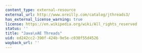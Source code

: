 ```yaml
---
content_type: external-resource
external_url: http://www.oreilly.com/catalog/jthreads3/
has_external_license_warning: true
license: https://en.wikipedia.org/wiki/All_rights_reserved
status: ''
title: "Java\xAE Threads"
uid: ed242cc2-390f-424b-9e5e-c030f55d4526
wayback_url: ''
---
```

